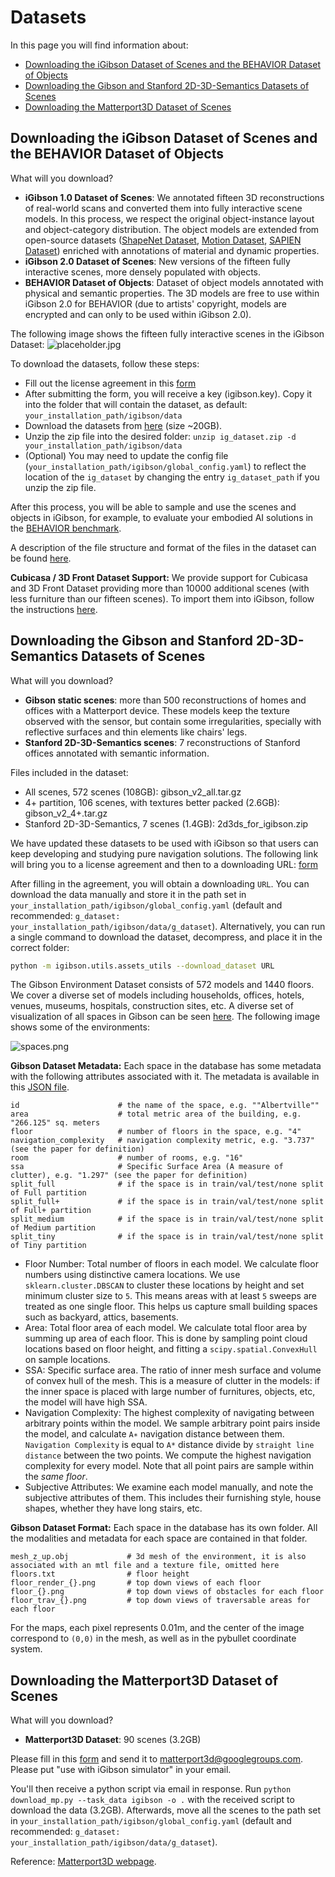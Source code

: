 # Datasets

In this page you will find information about:

- [Downloading the iGibson Dataset of Scenes and the BEHAVIOR Dataset of Objects](#downloading-the-igibson-dataset-of-scenes-and-the-behavior-dataset-of-objects)
- [Downloading the Gibson and Stanford 2D-3D-Semantics Datasets of Scenes](#downloading-the-gibson-and-stanford-2d-3d-semantics-datasets-of-scenes)
- [Downloading the Matterport3D Dataset of Scenes](#downloading-the-matterport3d-dataset-of-scenes)

## Downloading the iGibson Dataset of Scenes and the BEHAVIOR Dataset of Objects

What will you download?
- **iGibson 1.0 Dataset of Scenes**: We annotated fifteen 3D reconstructions of real-world scans and converted them into fully interactive scene models. In this process, we respect the original object-instance layout and object-category distribution. The object models are extended from open-source datasets ([ShapeNet Dataset](https://www.shapenet.org/), [Motion Dataset](http://motiondataset.zbuaa.com/), [SAPIEN Dataset](https://sapien.ucsd.edu/)) enriched with annotations of material and dynamic properties.
- **iGibson 2.0 Dataset of Scenes**: New versions of the fifteen fully interactive scenes, more densely populated with objects.
- **BEHAVIOR Dataset of Objects**: Dataset of object models annotated with physical and semantic properties. The 3D models are free to use within iGibson 2.0 for BEHAVIOR (due to artists' copyright, models are encrypted and can only to be used within iGibson 2.0). 

The following image shows the fifteen fully interactive scenes in the iGibson Dataset:
![placeholder.jpg](images/ig_scene.png)

To download the datasets, follow these steps:
- Fill out the license agreement in this [form](https://docs.google.com/forms/d/e/1FAIpQLScPwhlUcHu_mwBqq5kQzT2VRIRwg_rJvF0IWYBk_LxEZiJIFg/viewform)
- After submitting the form, you will receive a key (igibson.key). Copy it into the folder that will contain the dataset, as default: `your_installation_path/igibson/data`
- Download the datasets from [here](https://storage.googleapis.com/gibson_scenes/ig_dataset.zip) (size ~20GB).
- Unzip the zip file into the desired folder: `unzip ig_dataset.zip -d your_installation_path/igibson/data`
- (Optional) You may need to update the config file (`your_installation_path/igibson/global_config.yaml`) to reflect the location of the `ig_dataset` by changing the entry `ig_dataset_path` if you unzip the zip file.

After this process, you will be able to sample and use the scenes and objects in iGibson, for example, to evaluate your embodied AI solutions in the [BEHAVIOR benchmark](https://behavior.stanford.edu/).

A description of the file structure and format of the files in the dataset can be found [here](https://github.com/StanfordVL/iGibson/tree/master/igibson/utils/data_utils).

**Cubicasa / 3D Front Dataset Support:** We provide support for Cubicasa and 3D Front Dataset providing more than 10000 additional scenes (with less furniture than our fifteen scenes). To import them into iGibson, follow the instructions [here](https://github.com/StanfordVL/iGibson/tree/master/igibson/utils/data_utils/ext_scene). 

## Downloading the Gibson and Stanford 2D-3D-Semantics Datasets of Scenes

What will you download?
- **Gibson static scenes**: more than 500 reconstructions of homes and offices with a Matterport device. These models keep the texture observed with the sensor, but contain some irregularities, specially with reflective surfaces and thin elements like chairs' legs.
- **Stanford 2D-3D-Semantics scenes**: 7 reconstructions of Stanford offices annotated with semantic information.

Files included in the dataset:

- All scenes, 572 scenes (108GB): gibson_v2_all.tar.gz
- 4+ partition, 106 scenes, with textures better packed (2.6GB): gibson_v2_4+.tar.gz
- Stanford 2D-3D-Semantics, 7 scenes (1.4GB): 2d3ds_for_igibson.zip

We have updated these datasets to be used with iGibson so that users can keep developing and studying pure navigation solutions. The following link will bring you to a license agreement and then to a downloading URL: [form](https://forms.gle/36TW9uVpjrE1Mkf9A)

After filling in the agreement, you will obtain a downloading `URL`. 
You can download the data manually and store it in the path set in `your_installation_path/igibson/global_config.yaml` (default and recommended: `g_dataset: your_installation_path/igibson/data/g_dataset`).
Alternatively, you can run a single command to download the dataset, decompress, and place it in the correct folder:
```bash
python -m igibson.utils.assets_utils --download_dataset URL
```

The Gibson Environment Dataset consists of 572 models and 1440 floors. We cover a diverse set of models including households, offices, hotels, venues, museums, hospitals, construction sites, etc. A diverse set of visualization of all spaces in Gibson can be seen [here](http://gibsonenv.stanford.edu/database/).
The following image shows some of the environments:
 
![spaces.png](images/spaces.png)

**Gibson Dataset Metadata:** Each space in the database has some metadata with the following attributes associated with it. The metadata is available in this [JSON file](https://raw.githubusercontent.com/StanfordVL/GibsonEnv/master/gibson/data/data.json). 
```
id                      # the name of the space, e.g. ""Albertville""
area                    # total metric area of the building, e.g. "266.125" sq. meters
floor                   # number of floors in the space, e.g. "4"
navigation_complexity   # navigation complexity metric, e.g. "3.737" (see the paper for definition)
room                    # number of rooms, e.g. "16"
ssa                     # Specific Surface Area (A measure of clutter), e.g. "1.297" (see the paper for definition)
split_full              # if the space is in train/val/test/none split of Full partition 
split_full+             # if the space is in train/val/test/none split of Full+ partition 
split_medium            # if the space is in train/val/test/none split of Medium partition 
split_tiny              # if the space is in train/val/test/none split of Tiny partition 
```
- Floor Number: Total number of floors in each model. We calculate floor numbers using distinctive camera locations. We use `sklearn.cluster.DBSCAN` to cluster these locations by height and set minimum cluster size to `5`. This means areas with at least `5` sweeps are treated as one single floor. This helps us capture small building spaces such as backyard, attics, basements.
- Area: Total floor area of each model. We calculate total floor area by summing up area of each floor. This is done by sampling point cloud locations based on floor height, and fitting a `scipy.spatial.ConvexHull` on sample locations.
- SSA: Specific surface area. The ratio of inner mesh surface and volume of convex hull of the mesh. This is a measure of clutter in the models: if the inner space is placed with large number of furnitures, objects, etc, the model will have high SSA. 
- Navigation Complexity: The highest complexity of navigating between arbitrary points within the model. We sample arbitrary point pairs inside the model, and calculate `A∗` navigation distance between them. `Navigation Complexity` is equal to `A*` distance divide by `straight line distance` between the two points. We compute the highest navigation complexity for every model. Note that all point pairs are sample within the *same floor*.
- Subjective Attributes: We examine each model manually, and note the subjective attributes of them. This includes their furnishing style, house shapes, whether they have long stairs, etc.

**Gibson Dataset Format:** Each space in the database has its own folder. All the modalities and metadata for each space are contained in that folder. 
```
mesh_z_up.obj             # 3d mesh of the environment, it is also associated with an mtl file and a texture file, omitted here
floors.txt                # floor height
floor_render_{}.png       # top down views of each floor
floor_{}.png              # top down views of obstacles for each floor
floor_trav_{}.png         # top down views of traversable areas for each floor  
```

For the maps, each pixel represents 0.01m, and the center of the image correspond to `(0,0)` in the mesh, as well as in the pybullet coordinate system. 


## Downloading the Matterport3D Dataset of Scenes

What will you download?
- **Matterport3D Dataset**: 90 scenes (3.2GB)

Please fill in this [form](http://dovahkiin.stanford.edu/matterport/public/MP_TOS.pdf) and send it to [matterport3d@googlegroups.com](mailto:matterport3d@googlegroups.com). Please put "use with iGibson simulator" in your email.

You'll then receive a python script via email in response. Run `python download_mp.py --task_data igibson -o .` with the received script to download the data (3.2GB). Afterwards, move all the scenes to the path set in `your_installation_path/igibson/global_config.yaml` (default and recommended: `g_dataset: your_installation_path/igibson/data/g_dataset`).

Reference: [Matterport3D webpage](https://niessner.github.io/Matterport/).